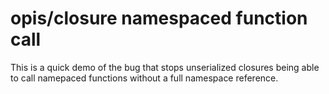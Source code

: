 # opis/closure namespaced function call

This is a quick demo of the bug that stops unserialized closures being able to call namepaced functions without a full namespace reference.
